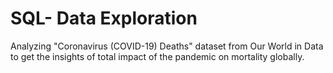 # SQL- Data Exploration
Analyzing "Coronavirus (COVID-19) Deaths" dataset from Our World in Data to get the insights of total impact of the pandemic on mortality globally.
